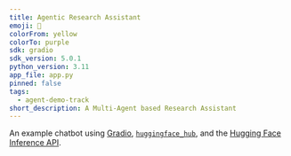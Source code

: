 ```yaml
---
title: Agentic Research Assistant
emoji: 💬
colorFrom: yellow
colorTo: purple
sdk: gradio
sdk_version: 5.0.1
python_version: 3.11
app_file: app.py
pinned: false
tags:
  - agent-demo-track
short_description: A Multi-Agent based Research Assistant
---
```


An example chatbot using [Gradio](https://gradio.app), [`huggingface_hub`](https://huggingface.co/docs/huggingface_hub/v0.22.2/en/index), and the [Hugging Face Inference API](https://huggingface.co/docs/api-inference/index).